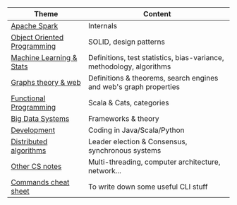 |Theme|Content|
|--|--|
|[Apache Spark](spark.html)|Internals|
|[Object Oriented Programming](OOP.html)|SOLID, design patterns|
|[Machine Learning & Stats](ML.html)|Definitions, test statistics, bias-variance, methodology, algorithms|
|[Graphs theory & web](graph.html)|Definitions & theorems, search engines and web's graph properties|
|[Functional Programming](FP.html)|Scala & Cats, categories|
|[Big Data Systems](bd.html)|Frameworks & theory|
|[Development](pl.html)|Coding in Java/Scala/Python|
|[Distributed algorithms](da.html)|Leader election & Consensus, synchronous systems|
|[Other CS notes](div.html)|Multi-threading, computer architecture, network...|
|[Commands cheat sheet](cmd.html)|To write down some useful CLI stuff|

<!--stackedit_data:
eyJoaXN0b3J5IjpbMzkxNzU1MjIxXX0=
-->